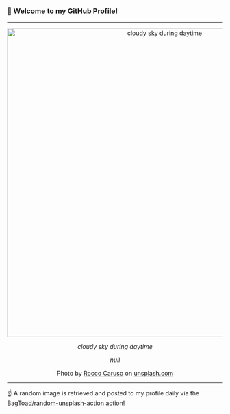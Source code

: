 ### 👋 Welcome to my GitHub Profile!

----

<div align="center">
  <img width="720" src="https://images.unsplash.com/photo-1533979258785-50a59d53d03d?crop=entropy&cs=tinysrgb&fit=max&fm=jpg&ixid=M3w1NTI0OTR8MHwxfHJhbmRvbXx8fHx8fHx8fDE3Mjg3OTk5MTB8&ixlib=rb-4.0.3&q=80&w=1080" alt="cloudy sky during daytime">
  
  <em>cloudy sky during daytime</em>
  
  <em>null</em>
  
  Photo by [Rocco Caruso](http://www.roccolcaruso.com) on [unsplash.com](https://unsplash.com/)
</div>

----

☝️ A random image is retrieved and posted to my profile daily via the [BagToad/random-unsplash-action](https://github.com/BagToad/random-unsplash-action) action!
